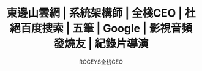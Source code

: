 ---
layout: index1
title: 東邊山雲網 | 系統架構師 | 全棧CEO | 杜絕百度搜索 | 五筆 | Google | 影視音頻發燒友 | 紀錄片導演 
apptitle: ROCEYS東邊山雲網
description: 微信多开破解版绿色下载 | 微信永封账号免费解封方法 | 微信屏蔽敏感词列表清单 | 安卓免Root自动抢红包、防撤回、语音导出备份插件免费下载 | MT PT站邀请码免费领取发放 | 全平台同步推流网红主播ROCEYS全栈CEO 纪录片导演 三级片AV 精通八国语言 刘杀鸡的大哥 洋气黄的老舅 村长的幕后推手 王者荣耀国服欧服美服荣耀王者第一人 | 东边山 大数据 人工智能 云网平台 上海 深圳 广州 北京 汝城 长沙 武汉 南通 成都 郫县 常熟 郴州 辽阳 塞尔维亚 波黑 贝尔格莱德 萨拉热窝 电信诈骗 | 两性情感专家 | 非盈利性鉴黄师 | 资深灵魂造型师 | 自媒体网红行为学研究中心主任 | 大数据研究分析师 | 人工智障村村长 | 傻逼俱乐部联合创始人 | 知名音乐制作人 | 纪录片导演 | APP联盟会员 | 反病毒战略合作分析师 | 电信诈骗清道夫 | 心理咨询师 | 网络广播体操辅导员 | 互联网档案馆 Internet Archives of ROCEYS 博客 / BLOG	科技 / Tech 世界自由行 / Travel	智慧旅游 / Trip 网络通信 / VPN	文学文库 / Book 流媒体 / Media	高清影视 / Movie 爱啪啪 / APP	软件合集 / Soft 知识管理系统 / KMS	金融 / Finance 老司机飙车 / DriverOld	黑灰产研究中心 / Sheep 物联网 / IoT	无损音乐 / Music 顶级买手 / Buyer	游戏 / Game 家族族谱 / FamilyTree	社工库 / BigData 2020年最新打码接码平台免费试用，8分一号一码。王富wzy王政源背景家世资料。北京顶级超跑SCC俱乐部。柯尼塞格、迈凯轮P1 P6二手出售，天津平行进口车辆海关一手通关手续办理。 | 直播档案 | 萌宠档案 | 旅行档案 | 交通事故档案 东边山云网创始人。知人者智，自知者明。

author: ROCEYS全栈CEO
---